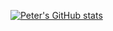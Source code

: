 [![Peter's GitHub stats](https://github-readme-stats.vercel.app/api?username=petersteele111?count_private=true)](https://github.com/anuraghazra/github-readme-stats)

